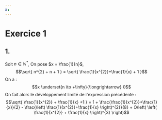 ```yaml
---
œ:
---
```

# Exercice 1
## 1. 
Soit $n \in \mathbb{N}^{*}$, 
On pose $x = \frac{1}{n}$, 
$$\sqrt{ n^{2} + n + 1 } = \sqrt{ \frac{1}{x^{2}}+\frac{1}{x} + 1 }$$
On a : 
$$x \underset{n \to +\infty}{\longrightarrow} 0$$
On fait alors le développement limité de l'expression précédente : 
$$\sqrt{ \frac{1}{x^{2}} + \frac{1}{x} +1 } = 1 + \frac{\frac{1}{x^{2}}+\frac{1}{x}}{2} - \frac{\left( \frac{1}{x^{2}}+\frac{1}{x} \right)^{2}}{8} + O\left( \left( \frac{1}{x^{2}} + \frac{1}{x} \right)^{3} \right)$$